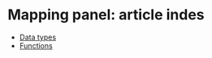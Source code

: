 # Mapping panel: article indes

* [Data types](/help/workfront-fusion/references/mapping-panel/data-types/data-types-toc.md)
* [Functions](/help/workfront-fusion/references/mapping-panel/functions/functions-toc.md)